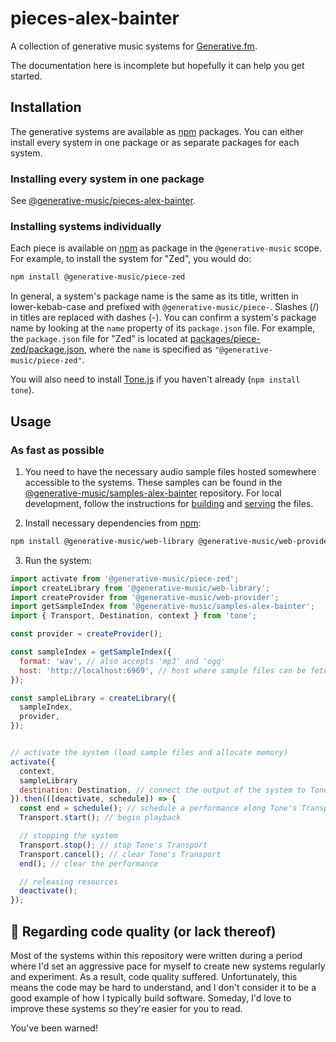 # pieces-alex-bainter

A collection of generative music systems for [Generative.fm](https://generative.fm).

The documentation here is incomplete but hopefully it can help you get started.

## Installation

The generative systems are available as [npm] packages. You can either install every system in one package or as separate packages for each system.

### Installing every system in one package

See [@generative-music/pieces-alex-bainter](packages/pieces-alex-bainter/README.md#Installation).

### Installing systems individually

Each piece is available on [npm] as package in the `@generative-music` scope. For example, to install the system for "Zed", you would do:

```bash
npm install @generative-music/piece-zed
```

In general, a system's package name is the same as its title, written in lower-kebab-case and prefixed with `@generative-music/piece-`. Slashes (/) in titles are replaced with dashes (-). You can confirm a system's package name by looking at the `name` property of its `package.json` file. For example, the `package.json` file for "Zed" is located at [packages/piece-zed/package.json](packages/piece-zed/package.json), where the `name` is specified as `"@generative-music/piece-zed"`.

You will also need to install [Tone.js] if you haven't already (`npm install tone`).

## Usage

### As fast as possible

1. You need to have the necessary audio sample files hosted somewhere accessible to the systems. These samples can be found in the [@generative-music/samples-alex-bainter](https://github.com/generative-music/samples-alex-bainter) repository. For local development, follow the instructions for [building](https://github.com/generative-music/samples-alex-bainter#building) and [serving](https://github.com/generative-music/samples-alex-bainter#serving-locally-with-docker) the files.

2. Install necessary dependencies from [npm]:

```bash
npm install @generative-music/web-library @generative-music/web-provider @generative-music/samples-alex-bainter
```

3. Run the system:

```javascript
import activate from '@generative-music/piece-zed';
import createLibrary from '@generative-music/web-library';
import createProvider from '@generative-music/web-provider';
import getSampleIndex from '@generative-music/samples-alex-bainter';
import { Transport, Destination, context } from 'tone';

const provider = createProvider();

const sampleIndex = getSampleIndex({
  format: 'wav', // also accepts 'mp3' and 'ogg'
  host: 'http://localhost:6969', // host where sample files can be fetched from
});

const sampleLibrary = createLibrary({
  sampleIndex,
  provider,
});


// activate the system (load sample files and allocate memory)
activate({
  context,
  sampleLibrary
  destination: Destination, // connect the output of the system to Tone's Destination node
}).then(([deactivate, schedule]) => {
  const end = schedule(); // schedule a performance along Tone's Transport
  Transport.start(); // begin playback

  // stopping the system
  Transport.stop(); // stop Tone's Transport
  Transport.cancel(); // clear Tone's Transport
  end(); // clear the performance

  // releasing resources
  deactivate();
});
```

## 🍝 Regarding code quality (or lack thereof)

Most of the systems within this repository were written during a period where I'd set an aggressive pace for myself to create new systems regularly and experiment. As a result, code quality suffered. Unfortunately, this means the code may be hard to understand, and I don't consider it to be a good example of how I typically build software. Someday, I'd love to improve these systems so they're easier for you to read.

You've been warned!

[npm]: https://www.npmjs.com/
[tone.js]: https://tonejs.github.io/
